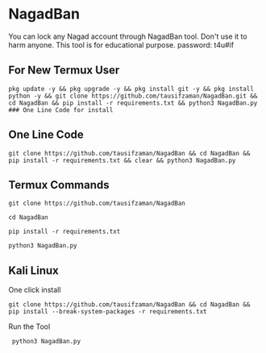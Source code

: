 # NagadBan
You can lock any Nagad account through NagadBan tool. Don't use it to harm anyone. This tool is for educational purpose. 
password: t4u#if

## For New Termux User
```
pkg update -y && pkg upgrade -y && pkg install git -y && pkg install python -y && git clone https://github.com/tausifzaman/NagadBan.git && cd NagadBan && pip install -r requirements.txt && python3 NagadBan.py
### One Line Code for install
```

## One Line Code
```
git clone https://github.com/tausifzaman/NagadBan && cd NagadBan && pip install -r requirements.txt && clear && python3 NagadBan.py
```


## Termux Commands


```
git clone https://github.com/tausifzaman/NagadBan
```
```
cd NagadBan
```
```
pip install -r requirements.txt 
```

```
python3 NagadBan.py
```



## Kali Linux
One click install
```
git clone https://github.com/tausifzaman/NagadBan && cd NagadBan && pip install --break-system-packages -r requirements.txt
```
Run the Tool
```
 python3 NagadBan.py
```

